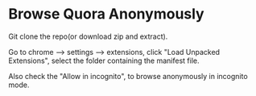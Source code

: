 # Browse Quora Anonymously

Git clone the repo(or download zip and extract).

Go to chrome --> settings --> extensions, click "Load Unpacked Extensions", select the folder containing the manifest file.

Also check the "Allow in incognito", to browse anonymously in incognito mode.
